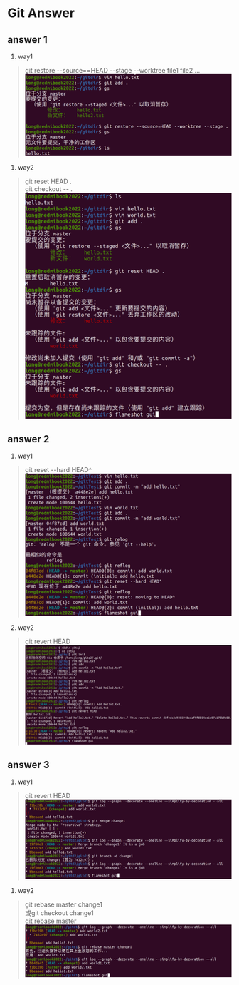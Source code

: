 # Git Answer
## answer 1
1. way1
> git restore --source==HEAD --stage --worktree file1 file2 ...
> ![picture1](q1way1.png)
1. way2
> git reset HEAD .  
> git checkout -- .
> ![picture2](q1way2.png)


## answer 2
1. way1
> git reset --hard HEAD^  
> ![picture3](q2way1.png)  

2. way2
> git revert HEAD
> ![picture4](q2way3.png) 


## answer 3
1. way1
> git revert HEAD
> ![picture5](q3way1.png)

1. way2
> git rebase master change1   
> 或git checkout change1    
> git rebase master
> ![picture6](q3way2.png)

